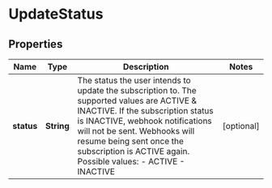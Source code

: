 
# UpdateStatus

## Properties
Name | Type | Description | Notes
------------ | ------------- | ------------- | -------------
**status** | **String** | The status the user intends to update the subscription to. The supported values are ACTIVE &amp; INACTIVE. If the subscription status is INACTIVE, webhook notifications will not be sent. Webhooks will resume being sent once the subscription is ACTIVE again.  Possible values: - ACTIVE - INACTIVE |  [optional]



